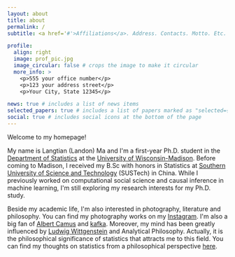 ```yaml
---
layout: about
title: about
permalink: /
subtitle: <a href='#'>Affiliations</a>. Address. Contacts. Motto. Etc.

profile:
  align: right
  image: prof_pic.jpg
  image_circular: false # crops the image to make it circular
  more_info: >
    <p>555 your office number</p>
    <p>123 your address street</p>
    <p>Your City, State 12345</p>

news: true # includes a list of news items
selected_papers: true # includes a list of papers marked as "selected={true}"
social: true # includes social icons at the bottom of the page
---
```


Welcome to my homepage!

My name is Langtian (Landon) Ma and I'm a first-year Ph.D. student in the [Department of Statistics](https://stat.wisc.edu) at the [University of Wisconsin-Madison](https://www.wisc.edu). Before coming to Madison, I received my B.Sc with honors in Statistics at [Southern University of Science and Technology](https://www.sustech.edu.cn/en/) (SUSTech) in China. While I previously worked on computational social science and causal inference in machine learning, I'm still exploring my research interests for my Ph.D. study. 

Beside my academic life, I'm also interested in photography, literature and philosophy. You can find my photography works on my [Instagram](https://www.instagram.com/langtianma/). I'm also a big fan of [Albert Camus](https://en.wikipedia.org/wiki/Albert_Camus) and [kafka](https://en.wikipedia.org/wiki/Franz_Kafka). Moreover, my mind has been greatly influenced by [Ludwig Wittgenstein](https://en.wikipedia.org/wiki/Ludwig_Wittgenstein) and Analytical Philosophy. Actually, it is the philosophical significance of statistics that attracts me to this field. You can find my thoughts on statistics from a philosophical perspective [here](https://langtianma.github.io/blogs/).
